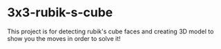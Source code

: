 # 3x3-rubik-s-cube
This project is  for detecting rubik's cube faces and creating 3D model to show you the moves in order to solve it!
